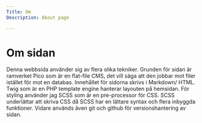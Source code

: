 ```yaml
---
Title: Om
Description: About page

---
```


Om sidan <i class="fa fa-laptop-code"></i>
==========================

Denna webbsida använder sig av flera olika tekniker. Grunden för sidan är ramverket Pico som är en flat-file CMS, det vill säga att den jobbar mot filer istället för mot en databas. Innehållet för sidorna skrivs i Markdown/ HTML. Twig som är en PHP template engine hanterar layouten på hemsidan. För styling använder jag SCSS som är en pre-processor för CSS. SCSS underlättar att skriva CSS då SCSS har en lättare syntax och flera inbyggda funktioner. Vidare används även git och github för versionshantering av sidan. 


